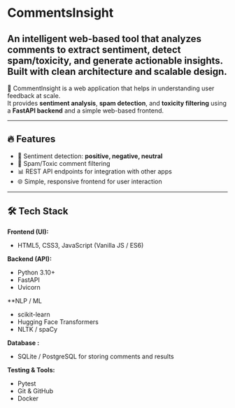 # CommentsInsight
An intelligent web-based tool that analyzes comments to extract sentiment, detect spam/toxicity, and generate actionable insights. Built with clean architecture and scalable design.
--
🚀 CommentInsight is a web application that helps in understanding user feedback at scale.  
It provides **sentiment analysis**, **spam detection**, and **toxicity filtering** using a **FastAPI backend** and a simple web-based frontend.  

---

## 🔥 Features
- 📝 Sentiment detection: **positive, negative, neutral**  
- 🚫 Spam/Toxic comment filtering  
- 📊 REST API endpoints for integration with other apps  
- 🌐 Simple, responsive frontend for user interaction  

---

## 🛠️ Tech Stack  

**Frontend (UI):**  
- HTML5, CSS3, JavaScript (Vanilla JS / ES6)  

**Backend (API):**  
- Python 3.10+  
- FastAPI 
- Uvicorn 

**NLP / ML 
- scikit-learn
- Hugging Face Transformers
- NLTK / spaCy

**Database :**  
- SQLite / PostgreSQL for storing comments and results  

**Testing & Tools:**  
- Pytest
- Git & GitHub
- Docker 
